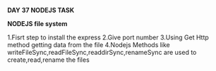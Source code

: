 <b>DAY 37 NODEJS TASK</b>

<b>NODEJS file system</b>

1.Fisrt step to install the express
2.Give port number
3.Using Get Http method getting data from the file
4.Nodejs Methods like writeFileSync,readFileSync,readdirSync,renameSync are used to create,read,rename the files
